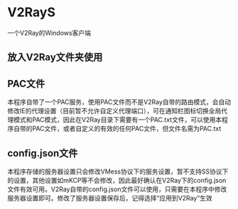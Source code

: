 # V2RayS
一个V2Ray的Windows客户端

## 放入V2Ray文件夹使用

## PAC文件
本程序自带了一个PAC服务，使用PAC文件而不是V2Ray自带的路由模式，会自动修改IE的代理设置（目前暂不允许自定义代理端口），可在通知栏图标切换全局代理模式和PAC模式，因此在V2Ray目录下需要有一个PAC.txt文件，可以使用本程序自带的PAC文件，或者自定义的有效的任何PAC文件，但文件名需为PAC.txt

## config.json文件
本程序存储的服务器设置只会修改VMess协议下的服务设置，暂不支持SS协议下的设置，其他设置如mKCP等不会修改，因此最好确认在V2Ray下的config.json文件有效可用。V2Ray自带的config.json文件可以使用，只需要在本程序中修改服务器设置即可。修改了服务器设置保存后，记得选择“应用到V2Ray”生效